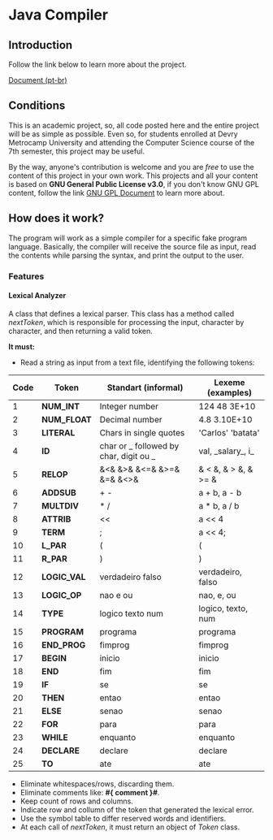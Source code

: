 # Java Compiler

## Introduction
  Follow the link below to learn more about the project. 
  
  [Document (pt-br)](https://s3-sa-east-1.amazonaws.com/prd-multimedia-store/forum.postagem/204430/Projeto1-AnLexico.pdf)

## Conditions
  This is an academic project, so, all code posted here and the entire project will be as simple as possible. Even so, for students enrolled at Devry Metrocamp University and attending the Computer Science course of the 7th semester, this project may be useful.
  
  By the way, anyone's contribution is welcome and you are *free* to use the content of this project in your own work.
  This projects and all your content is based on **GNU General Public License v3.0**, if you don't know GNU GPL content, follow the link [GNU GPL Document](https://github.com/lhpsilvadev/java-compiler/blob/master/LICENSE) to learn more about.
  
## How does it work?
  The program will work as a simple compiler for a specific fake program language. Basically, the compiler will receive the source file as input, read the contents while parsing the syntax, and print the output to the user.
  
  ### Features
  
  #### Lexical Analyzer
  A class that defines a lexical parser. This class has a method called *nextToken*, which is responsible for processing the input, character by character, and then returning a valid token.
  
  **It must:**<br>
  * Read a string as input from a text file, identifying the following tokens:
    
  | Code | Token | Standart (informal) | Lexeme (examples) |
  | ---- | ----- | ------------------- | ----------------- |
  | 1 | **NUM_INT** | Integer number | 124 48 3E+10 |
  | 2 | **NUM_FLOAT** | Decimal number | 4.8 3.10E+10 |
  | 3 | **LITERAL** | Chars in single quotes | 'Carlos' 'batata' |
  | 4 | **ID** | char or _ followed by char, digit ou _ | val, \_salary\_, i\_ |
  | 5 | **RELOP** | &<& &>& &<=& &>=& &=& &<>& | & < &, & > &, & >= & |
  | 6 | **ADDSUB** | + - | a + b, a - b|
  | 7 | **MULTDIV** | * / | a * b, a / b|
  | 8 | **ATTRIB** | << | a << 4 |
  | 9 | **TERM** | ; | a << 4; |
  | 10 | **L_PAR** | ( | ( |
  | 11 | **R_PAR** | ) | ) |
  | 12 | **LOGIC_VAL** |  verdadeiro falso | verdadeiro, falso |
  | 13 | **LOGIC_OP** | nao e ou | nao, e, ou |
  | 14 | **TYPE** | logico texto num | logico, texto, num |
  | 15 | **PROGRAM** | programa | programa |
  | 16 | **END_PROG** | fimprog | fimprog |
  | 17 | **BEGIN** | inicio | inicio |
  | 18 | **END** | fim | fim |
  | 19 | **IF** | se | se |
  | 20 | **THEN** | entao | entao |
  | 21 | **ELSE** | senao | senao |
  | 22 | **FOR** | para | para |
  | 23 | **WHILE** | enquanto | enquanto |
  | 24 | **DECLARE** | declare | declare |
  | 25 | **TO** | ate | ate |
  
  * Eliminate whitespaces/rows, discarding them.
  * Eliminate comments like: **#{ comment }#**.
  * Keep count of rows and columns.
  * Indicate row and collumn of the token that generated the lexical error.
  * Use the symbol table to differ reserved words and identifiers.
  * At each call of *nextToken*, it must return an object of *Token* class.
  
